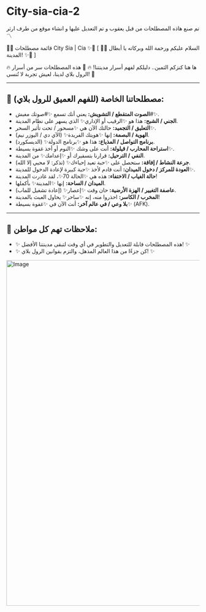 # City-sia-cia-2

تم صنع هاذه المصطلحات من قبل يعقوب و تم التعديل عليها و انشاء موقع من طرف ارثر 〽️


🌟✨ قائمة مصطلحات City Sia | Cia ✨🌟
[ 🌟✨ السلام عليكم ورحمة الله وبركاته يا أبطال المدينة! ✨🌟 ]

🔥 ها هنا كنزكم الثمين.. دليلكم لفهم أسرار مدينتنا! 🔥
📜 هذه المصطلحات سر من أسرار الرول بلاي لدينا، لعيش تجربة لا تُنسى! 📜

---
## 🎯 مصطلحاتنا الخاصة (للفهم العميق للرول بلاي):

* **الصوت المتقطع / التشويش:** يعني أنك تسمع ✨#صوتك مغبش#✨.
* **الجني / الشبح:** هذا هو ✨الرقيب أو الإداري✨ الذي يسهر على نظام المدينة.
* **التعليق / التجميد:** حالتك الآن هي ✨مسحور / تحت تأثير السحر✨.
* **الهوية / البصمة:** إنها ✨هويتك الفريدة✨ (الآي دي / اليوزر نيم).
* **برنامج التواصل / المذياع:** هذا هو ✨برنامج الدولة✨ (الديسكورد).
* **استراحة المحارب / قيلولة:** أنت على وشك ✨النوم أو أخذ غفوة بسيطة✨.
* **النفي / الترحيل:** قرارنا بتسفيرك أو ✨إعدامك✨ من المدينة.
* **جرعة النشاط / إفاقة:** ستحصل على ✨حبة تعيد إحياءك✨ (تذكر: لا محيي إلا الله).
* **العودة للمركز / دخول الميدان:** أنت قادم لأخذ ✨حبة كبيرة لإعادة الدخول للمدينة✨.
* **حالة الغياب / الاختفاء:** هذه هي ✨الحالة 70✨، لقد غادرت المدينة!
* **الميدان / الساحة:** إنها ✨المدينة✨ بأكملها.
* **عاصفة التغيير / الهزة الأرضية:** حان وقت ✨إعصار✨ (إعادة تشغيل للماب).
* **المخرب / الكاسر:** احذروا منه، إنه ✨ساحر✨ يحاول العبث بالمدينة!
* **بلا وعي / في عالم آخر:** أنت الآن في ✨غفوة بسيطة✨ (AFK).

---
## 🔔 ملاحظات تهم كل مواطن:

* ✨ هذه المصطلحات قابلة للتعديل والتطوير في أي وقت لتبقى مدينتنا الأفضل! ✨
* ✨ كن جزءًا من هذا العالم المذهل، والتزم بقوانين الرول بلاي! ✨
<img width="1536" height="900" alt="Image" src="https://github.com/user-attachments/assets/83fef3d1-d838-4dc6-b115-1a5e92610adc" />
